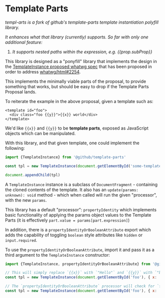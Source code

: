 # Template Parts

*templ-arts is a fork of github's template-parts template instantiation polyfill library.*

*It enhances what that library (currently) supports.  So far with only one additional feature:*

1.  *It supports nested paths within the expression, e.g. {{prop.subProp}}*




This library is designed as a "ponyfill" library that implements the design in the [TemplateInstance proposed whatwg spec][spec] that has been proposed in order to address [whatwg/html#2254](https://github.com/whatwg/html/issues/2254).

[spec]: https://github.com/w3c/webcomponents/blob/159b1600bab02fe9cd794825440a98537d53b389/proposals/Template-Instantiation.md

This implements the minimally viable parts of the proposal, to provide something that works, but should be easy to drop if the Template Parts Proposal lands.

To reiterate the example in the above proposal, given a template such as:

```
<template id="foo">
  <div class="foo {{y}}">{{x}} world</div>
</template>
```

We'd like `{{x}}` and `{{y}}` to be **template parts**, exposed as JavaScript objects which can be manipulated.

With this library, and that given template, one could implement the following:

```js
import {TemplateInstance} from '@github/template-parts'

const tpl = new TemplateInstance(document.getElementById('some-template'), { x: 'Hello', y: 'bar'})

document.appendChild(tpl)
```

A `TemplateInstance` instance is a subclass of `DocumentFragment` - containing the cloned contents of the template. It also has an `update(params: unknown): void` method - which when called will run the given "processor", with the new `params`.

This library has a default "processor": `propertyIdentity` which implements basic functionality of applying the params object values to the Template Parts (it is effectively `part.value = params[part.expression]`)

In addition, there is a `propertyIdentityOrBooleanAttribute` export which adds the capability of toggling `boolean` style attributes like `hidden` or `input.required`.

To use the `propertyIdentityOrBooleanAttribute`, import it and pass it as a third argument to the `TemplateInstance` constructor:


```js
import {TemplateInstance, propertyIdentityOrBooleanAttribute} from '@github/template-parts'

// This will simply replace `{{x}}` with `"Hello"` and `{{y}}` with `"bar"`
const tpl = new TemplateInstance(document.getElementById('foo'), { x: 'Hello', y: 'bar'})

// The `propertyIdentityOrBooleanAttribute` processor will check for `false`/`true` values which map to Template Part values that are assigned to attributes, and add/remove the attribute.
const tpl = new TemplateInstance(document.getElementById('foo'), { x: 'Hello', hidden: false}, propertyIdentityOrBooleanAttribute)
```

